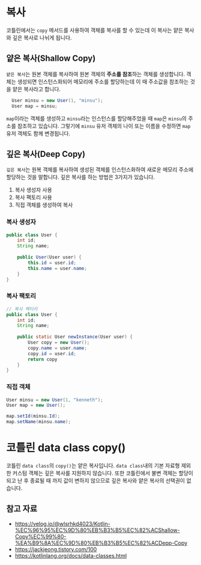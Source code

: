 # 복사
코틀린에서는 `copy` 메서드를 사용하여 객체를 복사를 할 수 있는데 이 복사는 얕은 복사와 깊은 복사로 나뉘게 됩니다.

## 얕은 복사(Shallow Copy)
`얕은 복사`는 원본 객체를 복사하여 원본 객체의 **주소를 참조**하는 객체를 생성합니다.
객체는 생성되면 인스턴스화되어 메모리에 주소를 할당하는데 이 때 주소값을 참조하는 것을 얕은 복사라고 합니다.


```java
  User minsu = new User(1, "minsu");  
  User map = minsu;
```
`map`이라는 객체를 생성하고 `minsu`라는 인스턴스를 할당해주었을 때 `map`은 `minsu`의 주소를 참조하고 있습니다. 그렇기에 `minsu` 유저 객체의 나이 또는 이름을 수정하면 `map` 유저 객체도 함께 변경됩니다.
## 깊은 복사(Deep Copy)
`깊은 복사`는 원복 객체를 복사하여 생성된 객체를 인스턴스화하여 새로운 메모리 주소에 할당하는 것을 말합니다. 깊은 복사를 하는 방법은 3가지가 있습니다.

1. 복사 생성자 사용
2. 복사 팩토리 사용
3. 직접 객체를 생성하여 복사

### 복사 생성자
```java
public class User {
	int id;
	String name;
	
	public User(User user) {
		this.id = user.id;
	    this.name = user.name;
	}
}
```
### 복사 팩토리
```java
// 복사 팩터리
public class User {
	int id;
	String name;
  
	public static User newInstance(User user) {
	    User copy = new User();
	    copy.name = user.name;
	    copy.id = user.id;
	    return copy
	}
}
```

### 직접 객체
```java
User minsu = new User(1, "kenneth");  
User map = new User();

map.setId(minsu.Id);
map.setName(minsu.name);
```

# 코틀린 data class copy()
코틀린 `data class`의 `copy()`는 얕은 복사입니다.
`data class`내의 기본 자료형 제외한 커스텀 객체는 깊은 복사를 지원하지 않습니다.
또한 코틀린에서 불변 객체는 할당이 되고 난 후 종료될 때 까지 값이 변하지 않으므로 깊은 복사와 얕은 복사의 선택권이 없습니다.

## 참고 자료
- https://velog.io/@wlsrhkd4023/Kotlin-%EC%96%95%EC%9D%80%EB%B3%B5%EC%82%ACShallow-Copy%EC%99%80-%EA%B9%8A%EC%9D%80%EB%B3%B5%EC%82%ACDepp-Copy
- https://jackjeong.tistory.com/100
- https://kotlinlang.org/docs/data-classes.html